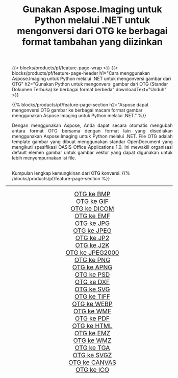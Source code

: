 ﻿---
title: Gunakan Aspose.Imaging untuk Python melalui .NET untuk mengonversi dari OTG ke berbagai format tambahan yang diizinkan 
weight: 3920
url: /id/python-net/conversion/from/otg 
lang: id
langdirlevel: 2
locales: zh-hans,ja,it,ru,de,es,fr,nl,id,lt,pl,pt,vi,tr,ko,zh-hant,ar,hi,th,sv,cs,uk,he
description: Anda dapat dengan cepat mengubah dari OTG(Standar Dokumen Terbuka) menjadi berbagai format menggunakan Aspose.Imaging untuk Python melalui .NET.
---

{{< blocks/products/pf/feature-page-wrap >}}
{{< blocks/products/pf/feature-page-header h1="Cara menggunakan Aspose.Imaging untuk Python melalui .NET untuk mengonversi gambar dari OTG" h2="Gunakan Python untuk mengonversi gambar dari OTG (Standar Dokumen Terbuka) ke berbagai format berbeda" downloadText="Unduh" >}}


{{% blocks/products/pf/feature-page-section  h2="Aspose dapat mengonversi OTG gambar ke berbagai macam format gambar menggunakan Aspose.Imaging untuk Python melalui .NET." %}}
<p align=justify>Dengan menggunakan Aspose, Anda dapat secara otomatis mengubah antara format OTG bersama dengan format lain yang disediakan menggunakan Aspose.Imaging untuk Python melalui .NET. File OTG adalah template gambar yang dibuat menggunakan standar OpenDocument yang mengikuti spesifikasi OASIS Office Applications 1.0. Ini mewakili organisasi default elemen gambar untuk gambar vektor yang dapat digunakan untuk lebih menyempurnakan isi file.</p>
<br/>
Kumpulan lengkap kemungkinan dari OTG konversi:
{{% /blocks/products/pf/feature-page-section %}}
<div class="container-fluid productfamilypage bg-gray">
    <div class="convertypes bg-gray agp-content section">
        <div class="container">
		<hr style="margin-left:-20px;"/>
		<div class="row other-converters" style="gap: 10px;font-size: 19px;text-align:center;">
		    <div class='col-md-2 other-converter remove-lp remove-rp'><a href="/imaging/id/python-net/conversion/otg-to-bmp" style="padding:15px;">OTG ke BMP</a></div><div class='col-md-2 other-converter remove-lp remove-rp'><a href="/imaging/id/python-net/conversion/otg-to-gif" style="padding:15px;">OTG ke GIF</a></div><div class='col-md-2 other-converter remove-lp remove-rp'><a href="/imaging/id/python-net/conversion/otg-to-dicom" style="padding:15px;">OTG ke DICOM</a></div><div class='col-md-2 other-converter remove-lp remove-rp'><a href="/imaging/id/python-net/conversion/otg-to-emf" style="padding:15px;">OTG ke EMF</a></div><div class='col-md-2 other-converter remove-lp remove-rp'><a href="/imaging/id/python-net/conversion/otg-to-jpg" style="padding:15px;">OTG ke JPG</a></div><div class='col-md-2 other-converter remove-lp remove-rp'><a href="/imaging/id/python-net/conversion/otg-to-jpeg" style="padding:15px;">OTG ke JPEG</a></div><div class='col-md-2 other-converter remove-lp remove-rp'><a href="/imaging/id/python-net/conversion/otg-to-jp2" style="padding:15px;">OTG ke JP2</a></div><div class='col-md-2 other-converter remove-lp remove-rp'><a href="/imaging/id/python-net/conversion/otg-to-j2k" style="padding:15px;">OTG ke J2K</a></div><div class='col-md-2 other-converter remove-lp remove-rp'><a href="/imaging/id/python-net/conversion/otg-to-jpeg2000" style="padding:15px;">OTG ke JPEG2000</a></div><div class='col-md-2 other-converter remove-lp remove-rp'><a href="/imaging/id/python-net/conversion/otg-to-png" style="padding:15px;">OTG ke PNG</a></div><div class='col-md-2 other-converter remove-lp remove-rp'><a href="/imaging/id/python-net/conversion/otg-to-apng" style="padding:15px;">OTG ke APNG</a></div><div class='col-md-2 other-converter remove-lp remove-rp'><a href="/imaging/id/python-net/conversion/otg-to-psd" style="padding:15px;">OTG ke PSD</a></div><div class='col-md-2 other-converter remove-lp remove-rp'><a href="/imaging/id/python-net/conversion/otg-to-dxf" style="padding:15px;">OTG ke DXF</a></div><div class='col-md-2 other-converter remove-lp remove-rp'><a href="/imaging/id/python-net/conversion/otg-to-svg" style="padding:15px;">OTG ke SVG</a></div><div class='col-md-2 other-converter remove-lp remove-rp'><a href="/imaging/id/python-net/conversion/otg-to-tiff" style="padding:15px;">OTG ke TIFF</a></div><div class='col-md-2 other-converter remove-lp remove-rp'><a href="/imaging/id/python-net/conversion/otg-to-webp" style="padding:15px;">OTG ke WEBP</a></div><div class='col-md-2 other-converter remove-lp remove-rp'><a href="/imaging/id/python-net/conversion/otg-to-wmf" style="padding:15px;">OTG ke WMF</a></div><div class='col-md-2 other-converter remove-lp remove-rp'><a href="/imaging/id/python-net/conversion/otg-to-pdf" style="padding:15px;">OTG ke PDF</a></div><div class='col-md-2 other-converter remove-lp remove-rp'><a href="/imaging/id/python-net/conversion/otg-to-html" style="padding:15px;">OTG ke HTML</a></div><div class='col-md-2 other-converter remove-lp remove-rp'><a href="/imaging/id/python-net/conversion/otg-to-emz" style="padding:15px;">OTG ke EMZ</a></div><div class='col-md-2 other-converter remove-lp remove-rp'><a href="/imaging/id/python-net/conversion/otg-to-wmz" style="padding:15px;">OTG ke WMZ</a></div><div class='col-md-2 other-converter remove-lp remove-rp'><a href="/imaging/id/python-net/conversion/otg-to-tga" style="padding:15px;">OTG ke TGA</a></div><div class='col-md-2 other-converter remove-lp remove-rp'><a href="/imaging/id/python-net/conversion/otg-to-svgz" style="padding:15px;">OTG ke SVGZ</a></div><div class='col-md-2 other-converter remove-lp remove-rp'><a href="/imaging/id/python-net/conversion/otg-to-canvas" style="padding:15px;">OTG ke CANVAS</a></div><div class='col-md-2 other-converter remove-lp remove-rp'><a href="/imaging/id/python-net/conversion/otg-to-ico" style="padding:15px;">OTG ke ICO</a></div>
                </div>
        </div>
    </div>
</div>
<br/>

